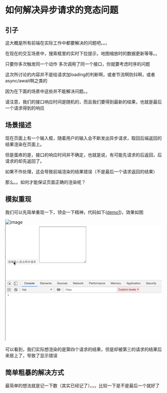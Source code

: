 # 如何解决异步请求的竞态问题

## 引子

这大概是所有前端在实际工作中都要解决的问题吧。。。

在现在的交互场景中，搜索框里的实时下拉提示，地图缩放时的数据更新等等。。

只要你多次触发同一个动作 多次调用了同一个接口，你就要考虑时序的问题

这次所讨论的内容并不是给请求加loading的判断啊，或者节流啊防抖啊，或者 async/await啊之类的

因为在下面的场景中这些并不能解决问题。。

请注意，我们的接口响应时间是随机的，而且我们要得到最新的结果，也就是最后一个请求得到的响应

## 场景描述

现在页面上有一个输入框，随着用户的输入会不断发出异步请求，取回后端返回的结果渲染在页面上。

但是蛋疼的是，接口的响应时间并不确定，也就是说，有可能先请求的后返回，后请求的却先返回了。

如果不作处理，这会导致前端渲染的结果错误（不是最后一个请求返回的结果）

那么。。如何才能保证页面正确的渲染呢？

## 模拟重现

我们可以先简单重现一下，领会一下精神，代码如下([demo1](https://github.com/augustVino/JavaScript_Learning/blob/master/request_async/examples/demo1.html))，效果如图

![image](https://github.com/augustVino/JavaScript_Learning/blob/master/request_async/captures/demo1.png)
![image](https://github.com/augustVino/JavaScript_Learning/blob/master/request_async/captures/demo1.gif)

可以看到，我们实际想渲染的是第四个请求的结果，但是却被第三的请求的结果后来居上了，导致了显示错误

## 简单粗暴的解决方式

最简单的想法就是记一下数（其实已经记了）。。。比较一下是不是最后一个就好了

